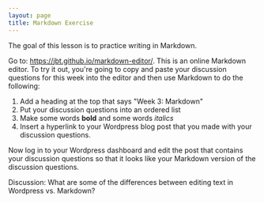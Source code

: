 ```yaml
---
layout: page
title: Markdown Exercise
---
```


The goal of this lesson is to practice writing in Markdown. 

Go to: <https://jbt.github.io/markdown-editor/>. This is an online Markdown editor. To try it out, you're going to copy and paste your discussion questions for this week into the editor and then use Markdown to do the following:

1. Add a heading at the top that says "Week 3: Markdown"
2. Put your discussion questions into an ordered list
3. Make some words **bold** and some words *italics*
4. Insert a hyperlink to your Wordpress blog post that you made with your discussion questions.

Now log in to your Wordpress dashboard and edit the post that contains your discussion questions so that it looks like your Markdown version of the discussion questions.

Discussion: What are some of the differences between editing text in Wordpress vs. Markdown?